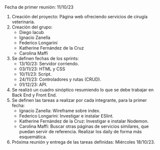 Fecha de primer reunión: 11/10/23

1. Creación del proyecto: Página web ofreciendo servicios de cirugía veterinaria.
2. Creación del grupo:
   - Diego Iacub
   - Ignacio Zanella
   - Federico Longarini
   - Katherine Fernández de la Cruz
   - Carolina Maffi
3. Se definen fechas de los sprints:
   - 13/10/23: Servidor corriendo.
   - 03/11/23: HTML y CSS
   - 10/11/23: Script.
   - 24/11/23: Controladores y rutas (CRUD).
   - 01/12/23: API.
4. Se realizó un cuadro sinóptico resumiendo lo que se debe trabajar en Back End y Front End.
5. Se definen las tareas a realizar por cada integrante, para la primer fecha:
   - Ignacio Zanella: Wireframe sobre index.
   - Federico Longarini: Investigar e instalar ESlint.
   - Katherine Fernández de la Cruz: Investigar e instalar Nodemon.
   - Carolina Maffi: Buscar otras páginas de servicios similares, que puedan servir de referencia. Realizar los daily de forma más esquemática.
6. Próxima reunión y entrega de las tareas definidas: Miércoles 18/10/23.
